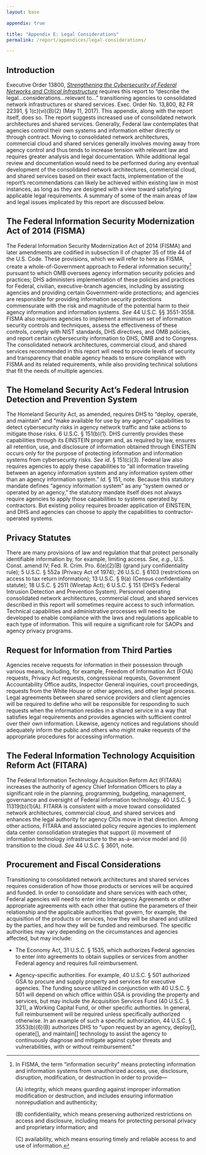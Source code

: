 ```yaml
---
layout: base

appendix: true

title: "Appendix E: Legal Considerations"
permalink: /report/appendices/legal-considerations/

---
```


## Introduction

Executive Order 13800, [*Strengthening the Cybersecurity of Federal Networks and Critical Infrastructure*][EO13800] requires this report to “describe the legal...considerations...relevant to...” transitioning
agencies to consolidated network infrastructures or shared services.
Exec. Order No. 13,800, 82 FR 22391, § 1(c)(vi)(B)(2) (May 11, 2017).
This appendix, along with the report itself, does so. The report
suggests increased use of consolidated network architectures and shared
services. Generally, Federal law contemplates that agencies control
their own systems and information either directly or through contract.
Moving to consolidated network architectures, commercial cloud and
shared services generally involves moving away from agency control and
thus tends to increase tension with relevant law and requires greater
analysis and legal documentation. While additional legal review and
documentation would need to be performed during any eventual development
of the consolidated network architectures, commercial cloud, and shared
services based on their exact facts, implementation of the report’s
recommendations can likely be achieved within existing law in most
instances, as long as they are designed with a view toward satisfying
applicable legal requirements. A summary of some of the main areas of
law and legal issues implicated by this report are discussed below.

## The Federal Information Security Modernization Act of 2014 (FISMA)

The Federal Information Security Modernization Act of 2014 (FISMA) and
later amendments are codified in subsection II of chapter 35 of title 44
of the U.S. Code. These provisions, which we will refer to here as
FISMA, create a whole-of-Government approach to Federal information
security[^32] pursuant to which OMB oversees agency information security
policies and practices; DHS administers implementation of these policies
and practices for Federal, civilian, executive-branch agencies,
including by assisting agencies and providing certain Government-wide
protections; and agencies are responsible for providing information
security protections commensurate with the risk and magnitude of the
potential harm to their agency information and information systems.
*See* 44 U.S.C. §§ 3551-3558. FISMA also requires agencies to implement
a minimum set of information security controls and techniques, assess
the effectiveness of these controls, comply with NIST standards, DHS
directives, and OMB policies, and report certain cybersecurity
information to DHS, OMB and to Congress. The consolidated network
architectures, commercial cloud, and shared services recommended in this
report will need to provide levels of security and transparency that
enable agency heads to ensure compliance with FISMA and its related
requirements, while also providing technical solutions that fit the
needs of multiple agencies.

## The Homeland Security Act’s Federal Intrusion Detection and Prevention System

The Homeland Security Act, as amended, requires DHS to “deploy, operate,
and maintain” and “make available for use by any agency” capabilities to
detect cybersecurity risks in agency network traffic and take actions to
mitigate those risks. 6 U.S.C. § 151(b)(1). DHS currently provides these
capabilities through its EINSTEIN program and, as required by law,
ensures all retention, use, and disclosure of information obtained
through EINSTEIN occurs only for the purpose of protecting information
and information systems from cybersecurity risks. *See id*. § 151(c)(3).
Federal law also requires agencies to apply these capabilities to “all
information traveling between an agency information system and any
information system other than an agency information system.” *Id.*
§ 151, note. Because this statutory mandate defines “agency information
system” as any “system owned or operated by an agency,” the statutory
mandate itself does not always require agencies to apply those
capabilities to systems operated by contractors. But existing policy
requires broader application of EINSTEIN, and DHS and agencies can
choose to apply the capabilities to contractor-operated systems.

## Privacy Statutes

There are many provisions of law and regulation that that protect
personally identifiable information by, for example, limiting access.
*See, e.g.*, U.S. Const. amend IV; Fed. R. Crim. Pro. 6(e)(2)(B) (grand
jury confidentiality rule); 5 U.S.C. § 552a (Privacy Act of 1974); 26
U.S.C. § 6103 (restrictions on access to tax return information); 13
U.S.C. § 9(a) (Census confidentiality statute); 18 U.S.C. § 2511
(Wiretap Act); 6 U.S.C. § 151 (DHS’s Federal Intrusion Detection and
Prevention System). Personnel operating consolidated network
architectures, commercial cloud, and shared services described in this
report will sometimes require access to such information. Technical
capabilities and administrative processes will need to be developed to
enable compliance with the laws and regulations applicable to each type
of information. This will require a significant role for SAOPs and
agency privacy programs.

## Request for Information from Third Parties

Agencies receive requests for information in their possession through
various means, including, for example, Freedom of Information Act (FOIA)
requests, Privacy Act requests, congressional requests, Government
Accountability Office audits, Inspector General inquiries, court
proceedings, requests from the White House or other agencies, and other
legal process. Legal agreements between shared service providers and
client agencies will be required to define who will be responsible for
responding to such requests when the information resides in a shared
service in a way that satisfies legal requirements and provides agencies
with sufficient control over their own information. Likewise, agency
notices and regulations should adequately inform the public and others
who might make requests of the appropriate procedures for accessing
information.

## The Federal Information Technology Acquisition Reform Act (FITARA)

The Federal Information Technology Acquisition Reform Act (FITARA)
increases the authority of agency Chief Information Officers to play a
significant role in the planning, programming, budgeting, management,
governance and oversight of Federal information technology. 40 U.S.C. §
11319(b)(1)(A). FITARA is consistent with a move toward consolidated
network architectures, commercial cloud, and shared services and
enhances the legal authority for agency CIOs move in that direction.
Among other actions, FITARA and associated policy require agencies to
implement data center consolidation strategies that support (i) movement
of information technology infrastructure to the as-a-service model and
(ii) transition to the cloud. *See* 44 U.S.C. § 3601, note.

## Procurement and Fiscal Considerations

Transitioning to consolidated network architectures and shared services
requires consideration of how those products or services will be
acquired and funded. In order to consolidate and share services with
each other, Federal agencies will need to enter into Interagency
Agreements or other appropriate agreements with each other that outline
the parameters of their relationship and the applicable authorities that
govern, for example, the acquisition of the products or services, how
they will be shared and utilized by the parties, and how they will be
funded and reimbursed. The specific authorities may vary depending on
the circumstances and agencies affected, but may include:

-   The Economy Act, 31 U.S.C. § 1535, which authorizes Federal agencies
    to enter into agreements to obtain supplies or services from
    another Federal agency and requires full reimbursement.

-   Agency-specific authorities. For example, 40 U.S.C. § 501 authorized
    GSA to procure and supply property and services for executive
    agencies. The funding source utilized in conjunction with 40
    U.S.C. § 501 will depend on which office within GSA is providing
    the property and services, but may include the Acquisition
    Services Fund (40 U.S.C. § 321), a Working Capital Fund, or other
    specific authorities. In general, full reimbursement will be
    required unless specifically authorized otherwise. In an example
    of such a specific authorization, 44 U.S.C. § 3553(b)(6)(B)
    authorizes DHS to “upon request by an agency, deploy\[\],
    operate\[\], and maintain\[\] technology to assist the agency to
    continuously diagnose and mitigate against cyber threats and
    vulnerabilities, with or without reimbursement.”


[^32]: In FISMA, the term “information security” means protecting
    information and information systems from unauthorized access, use,
    disclosure, disruption, modification, or destruction in order to
    provide—

    \(A) integrity, which means guarding against improper information
    modification or destruction, and includes ensuring information
    nonrepudiation and authenticity;

    \(B) confidentiality, which means preserving authorized restrictions on
    access and disclosure, including means for protecting personal privacy
    and proprietary information; and

    \(C) availability, which means ensuring timely and reliable access to and
    use of information.

[EO13800]: https://www.whitehouse.gov/the-press-office/2017/05/11/presidential-executive-order-strengthening-cybersecurity-federal
